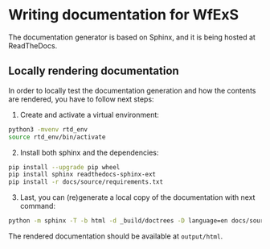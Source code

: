# Writing documentation for WfExS

The documentation generator is based on Sphinx, and it is being hosted at ReadTheDocs.


## Locally rendering documentation

In order to locally test the documentation generation and how the contents
are rendered, you have to follow next steps:

1. Create and activate a virtual environment:

  ```bash
  python3 -mvenv rtd_env
  source rtd_env/bin/activate
  ```

2. Install both sphinx and the dependencies:

  ```bash
  pip install --upgrade pip wheel
  pip install sphinx readthedocs-sphinx-ext
  pip install -r docs/source/requirements.txt
  ```

3. Last, you can (re)generate a local copy of the documentation with next command:

  ```bash
  python -m sphinx -T -b html -d _build/doctrees -D language=en docs/source output/html
  ```
  
The rendered documentation should be available at `output/html`.